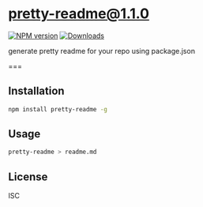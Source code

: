 pretty-readme@1.1.0
===

[![NPM version][npm-image]][npm-url]
[![Downloads][downloads-image]][downloads-url]

generate pretty readme for your repo using package.json

===

Installation
---

```sh
npm install pretty-readme -g
```


Usage
---

```sh
pretty-readme > readme.md
```

License
---

ISC

[npm-image]: https://img.shields.io/npm/v/pretty-readme.svg?style=flat-square
[npm-url]: https://npmjs.org/package/pretty-readme
[downloads-image]: http://img.shields.io/npm/dm/pretty-readme.svg?style=flat-square
[downloads-url]: https://npmjs.org/package/pretty-readme
